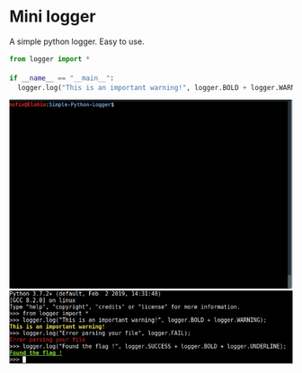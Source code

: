 # Mini logger
A simple python logger. Easy to use.

```Python
from logger import *

if __name__ == "__main__":
  logger.log("This is an important warning!", logger.BOLD + logger.WARNING);
```
![Example](example.gif)
![Ex2](example.png)
